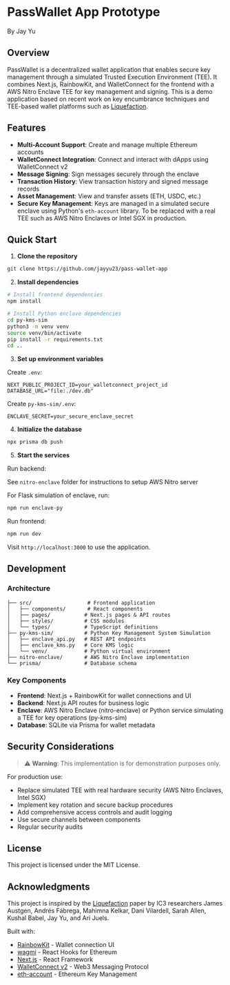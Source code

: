 # PassWallet App Prototype

By Jay Yu


## Overview
PassWallet is a decentralized wallet application that enables secure key management through a simulated Trusted Execution Environment (TEE). It combines Next.js, RainbowKit, and WalletConnect for the frontend with a AWS Nitro Enclave TEE for key management and signing. This is a demo application based on recent work on key encumbrance techniques and TEE-based wallet platforms such as [Liquefaction](https://github.com/key-encumbrance/liquefaction).

## Features

- **Multi-Account Support**: Create and manage multiple Ethereum accounts
- **WalletConnect Integration**: Connect and interact with dApps using WalletConnect v2
- **Message Signing**: Sign messages securely through the enclave
- **Transaction History**: View transaction history and signed message records
- **Asset Management**: View and transfer assets (ETH, USDC, etc.)
- **Secure Key Management**: Keys are managed in a simulated secure enclave using Python's `eth-account` library. To be replaced with a real TEE such as AWS Nitro Enclaves or Intel SGX in production.

## Quick Start

1. **Clone the repository**
```bash
git clone https://github.com/jayyu23/pass-wallet-app
```

2. **Install dependencies**
```bash
# Install frontend dependencies
npm install

# Install Python enclave dependencies
cd py-kms-sim
python3 -m venv venv
source venv/bin/activate
pip install -r requirements.txt
cd ..
```

3. **Set up environment variables**

Create `.env`:
```
NEXT_PUBLIC_PROJECT_ID=your_walletconnect_project_id
DATABASE_URL="file:./dev.db"
```

Create `py-kms-sim/.env`:
```
ENCLAVE_SECRET=your_secure_enclave_secret
```

4. **Initialize the database**
```bash
npx prisma db push
```

5. **Start the services**

Run backend:

See `nitro-enclave` folder for instructions to setup AWS Nitro server

For Flask simulation of enclave, run:
```bash
npm run enclave-py
```

Run frontend:
```bash
npm run dev
```


Visit `http://localhost:3000` to use the application.

## Development

### Architecture

```
├── src/                  # Frontend application
│   ├── components/       # React components
│   ├── pages/           # Next.js pages & API routes
│   ├── styles/          # CSS modules
│   └── types/           # TypeScript definitions
├── py-kms-sim/          # Python Key Management System Simulation
│   ├── enclave_api.py   # REST API endpoints
│   ├── enclave_kms.py   # Core KMS logic
│   └── venv/            # Python virtual environment
├── nitro-enclave/       # AWS Nitro Enclave implementation
└── prisma/              # Database schema
```

### Key Components

- **Frontend**: Next.js + RainbowKit for wallet connections and UI
- **Backend**: Next.js API routes for business logic
- **Enclave**: AWS Nitro Enclave (nitro-enclave) or Python service simulating a TEE for key operations (py-kms-sim)
- **Database**: SQLite via Prisma for wallet metadata


## Security Considerations

> ⚠️ **Warning**: This implementation is for demonstration purposes only.

For production use:

- Replace simulated TEE with real hardware security (AWS Nitro Enclaves, Intel SGX)
- Implement key rotation and secure backup procedures
- Add comprehensive access controls and audit logging
- Use secure channels between components
- Regular security audits

## License

This project is licensed under the MIT License.

## Acknowledgments

This project is inspired by the [Liquefaction](https://github.com/key-encumbrance/liquefaction) paper by IC3 researchers James Austgen, Andrés Fábrega, Mahimna Kelkar, Dani Vilardell, Sarah Allen, Kushal Babel, Jay Yu, and Ari Juels.

Built with:
- [RainbowKit](https://rainbowkit.com) - Wallet connection UI
- [wagmi](https://wagmi.sh) - React Hooks for Ethereum
- [Next.js](https://nextjs.org) - React Framework
- [WalletConnect v2](https://walletconnect.com) - Web3 Messaging Protocol
- [eth-account](https://github.com/ethereum/eth-account) - Ethereum Key Management
